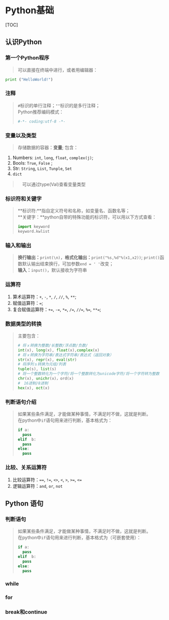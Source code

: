 
# Python基础

[TOC]

## 认识Python

### 第一个Python程序
> 可以直接在终端中进行，或者用编辑器：

```python
print ("HelloWorld!")
```

### 注释
> `#`标识的单行注释；`""`标识的是多行注释；  
> Python推荐编码模式：
> ```python
> #-*- coding:utf-8 -*-
> ```

### 变量以及类型
> 存储数据的容器：**变量**; 
> 包含：  
1. Numbers: `int`, `long`, `float`, `complex(j)`;
2. Bools: `True`, `False` ;
3. Str: `String`, `List`, `Tunple`, `Set`
4. `dict`  
  
>　可以通过type(Val)查看变量类型

### 标识符和关键字
> **标识符:**指自定义符号和名称，如变量名、函数名等；  
> **关键字：**python自带的特殊功能的标识符，可以用以下方式查看：  
> ```python
> import keyword
> keyword.kwlist
> ```

### 输入和输出
> **换行输出：**`print(\n)`，**格式化输出：**`print("%s,%d"%(x1,x2))`; `print()`函数默认输出结束换行，可加参数`end = ' '`改变；   
> **输入：**`input()`，默认接收为字符串

### 运算符
1. 算术运算符：`+`, `-`, `*`, `/`, `//`, `%`, `**`;
2. 赋值运算符：`=`;
3. 复合赋值运算符：`+=`, `-=`, `*=`, `/=`, `//=`, `%=`, `**=`;

### 数据类型的转换
> 主要包含：
> ```python
> # 将ｘ转换为整数/长整数/浮点数/负数/
> int(x), long(x), float(x),complex(x)
> # 将ｘ转换为字符串/表达式字符串/表达式（返回对象）
> str(x), repr(x), eval(str)
> # 将序列ｓ转换为元组/列表
> tuple(s), list(s)
> # 将一个整数转化为一个字符/将一个整数转化为unicode字符/将一个字符转为整数
> chr(x), unichr(x)，ord(x)
> #　16进制/8进制
> hex(x), oct(x)
> ```

### 判断语句介绍
> 如果某些条件满足，才能做某种事情，不满足时不做，这就是判断。  
> 在python中`if`语句用来进行判断，基本格式为：  
> ```python
> if a:
> 	pass
> elif  b:
> 	pass
> else:
> 	pass 
> ```

### 比较、关系运算符
1. 比较运算符：`==`, `!=`, `<>`, `<`, `>`, `>=`, `<=`
2. 逻辑运算符：`and`, `or`, `not`


## Python 语句

### 判断语句 
> 如果某些条件满足，才能做某种事情，不满足时不做，这就是判断。  
> 在python中`if`语句用来进行判断，基本格式为（可嵌套使用）：  
> ```python
> if a:
> 	pass
> elif  b:
> 	pass
> else:
> 	pass 
> ```

### while


### for


### break和continue



